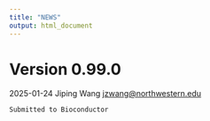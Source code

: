 ```yaml
---
title: "NEWS"
output: html_document
---
```


# Version 0.99.0

2025-01-24  Jiping Wang  <jzwang@northwestern.edu>

	Submitted to Bioconductor
